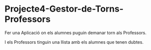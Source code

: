 # Projecte4-Gestor-de-Torns-Professors

Fer una Aplicació on els alumnes puguin demanar torn als Professors.

I els Professors tinguin una llista amb els alumnes que tenen dubtes.
